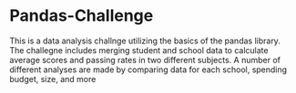 # Pandas-Challenge
This is a data analysis challnge utilizing the basics of the pandas library.
The challegne includes merging student and school data to calculate average scores and passing rates in two different subjects.
A number of different analyses are made by comparing data for each school, spending budget, size, and more
